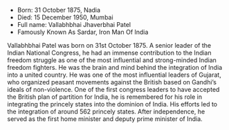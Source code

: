 * Born: 31 October 1875, Nadia
* Died: 15 December 1950, Mumbai
* Full name: Vallabhbhai Jhaverbhai Patel
* Famously Known As Sardar, Iron Man Of India

Vallabhbhai Patel was born on 31st October 1875. A senior leader of the Indian National Congress, he had an immense contribution to the Indian freedom struggle as one of the most influential and strong-minded Indian freedom fighters. He was the brain and mind behind the integration of India into a united country. He was one of the most influential leaders of Gujarat, who organized peasant movements against the British based on Gandhi’s ideals of non-violence. One of the first congress leaders to have accepted the British plan of partition for India, he is remembered for his role in integrating the princely states into the dominion of India. His efforts led to the integration of around 562 princely states. After independence, he served as the first home minister and deputy prime minister of India.
